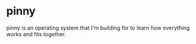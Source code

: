 # pinny
pinny is an operating system that I'm building for to learn how everything works and fits together.
